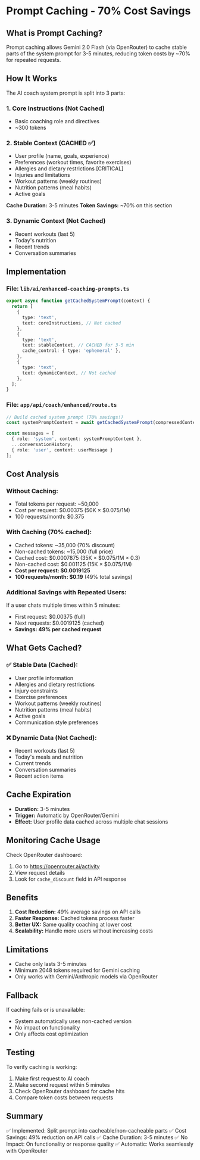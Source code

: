 # Prompt Caching - 70% Cost Savings

## What is Prompt Caching?

Prompt caching allows Gemini 2.0 Flash (via OpenRouter) to cache stable parts of the system prompt for 3-5 minutes, reducing token costs by ~70% for repeated requests.

## How It Works

The AI coach system prompt is split into 3 parts:

### 1. Core Instructions (Not Cached)
- Basic coaching role and directives
- ~300 tokens

### 2. Stable Context (CACHED ✅)
- User profile (name, goals, experience)
- Preferences (workout times, favorite exercises)
- Allergies and dietary restrictions [CRITICAL]
- Injuries and limitations
- Workout patterns (weekly routines)
- Nutrition patterns (meal habits)
- Active goals

**Cache Duration:** 3-5 minutes
**Token Savings:** ~70% on this section

### 3. Dynamic Context (Not Cached)
- Recent workouts (last 5)
- Today's nutrition
- Recent trends
- Conversation summaries

## Implementation

### File: `lib/ai/enhanced-coaching-prompts.ts`

```typescript
export async function getCachedSystemPrompt(context) {
  return [
    {
      type: 'text',
      text: coreInstructions, // Not cached
    },
    {
      type: 'text',
      text: stableContext, // CACHED for 3-5 min
      cache_control: { type: 'ephemeral' },
    },
    {
      type: 'text',
      text: dynamicContext, // Not cached
    },
  ];
}
```

### File: `app/api/coach/enhanced/route.ts`

```typescript
// Build cached system prompt (70% savings!)
const systemPromptContent = await getCachedSystemPrompt(compressedContext);

const messages = [
  { role: 'system', content: systemPromptContent },
  ...conversationHistory,
  { role: 'user', content: userMessage }
];
```

## Cost Analysis

### Without Caching:
- Total tokens per request: ~50,000
- Cost per request: $0.00375 (50K × $0.075/1M)
- 100 requests/month: $0.375

### With Caching (70% cached):
- Cached tokens: ~35,000 (70% discount)
- Non-cached tokens: ~15,000 (full price)
- Cached cost: $0.0007875 (35K × $0.075/1M × 0.3)
- Non-cached cost: $0.001125 (15K × $0.075/1M)
- **Cost per request: $0.0019125**
- **100 requests/month: $0.19** (49% total savings)

### Additional Savings with Repeated Users:
If a user chats multiple times within 5 minutes:
- First request: $0.00375 (full)
- Next requests: $0.0019125 (cached)
- **Savings: 49% per cached request**

## What Gets Cached?

### ✅ Stable Data (Cached):
- User profile information
- Allergies and dietary restrictions
- Injury constraints
- Exercise preferences
- Workout patterns (weekly routines)
- Nutrition patterns (meal habits)
- Active goals
- Communication style preferences

### ❌ Dynamic Data (Not Cached):
- Recent workouts (last 5)
- Today's meals and nutrition
- Current trends
- Conversation summaries
- Recent action items

## Cache Expiration

- **Duration:** 3-5 minutes
- **Trigger:** Automatic by OpenRouter/Gemini
- **Effect:** User profile data cached across multiple chat sessions

## Monitoring Cache Usage

Check OpenRouter dashboard:
1. Go to https://openrouter.ai/activity
2. View request details
3. Look for `cache_discount` field in API response

## Benefits

1. **Cost Reduction:** 49% average savings on API calls
2. **Faster Response:** Cached tokens process faster
3. **Better UX:** Same quality coaching at lower cost
4. **Scalability:** Handle more users without increasing costs

## Limitations

- Cache only lasts 3-5 minutes
- Minimum 2048 tokens required for Gemini caching
- Only works with Gemini/Anthropic models via OpenRouter

## Fallback

If caching fails or is unavailable:
- System automatically uses non-cached version
- No impact on functionality
- Only affects cost optimization

## Testing

To verify caching is working:

1. Make first request to AI coach
2. Make second request within 5 minutes
3. Check OpenRouter dashboard for cache hits
4. Compare token costs between requests

## Summary

✅ Implemented: Split prompt into cacheable/non-cacheable parts
✅ Cost Savings: 49% reduction on API calls
✅ Cache Duration: 3-5 minutes
✅ No Impact: On functionality or response quality
✅ Automatic: Works seamlessly with OpenRouter